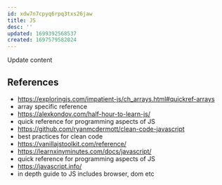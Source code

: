 ```yaml
---
id: xdw7n7cpyq6rpq3txs26jaw
title: JS
desc: ''
updated: 1699392568537
created: 1697579582024
---
```


Update content

## References

- https://exploringjs.com/impatient-js/ch_arrays.html#quickref-arrays
- array specific reference
- https://alexkondov.com/half-hour-to-learn-js/
- quick reference for programming aspects of JS
- https://github.com/ryanmcdermott/clean-code-javascript
- best practices for clean code
- https://vanillajstoolkit.com/reference/
- https://learnxinyminutes.com/docs/javascript/
- quick reference for programming aspects of JS
- https://javascript.info/
- in depth guide to JS includes browser, dom etc
